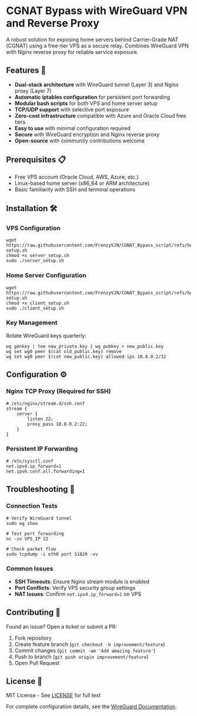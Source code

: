 # CGNAT Bypass with WireGuard VPN and Reverse Proxy 
A robust solution for exposing home servers behind Carrier-Grade NAT (CGNAT) using a free-tier VPS as a secure relay. Combines WireGuard VPN with Nginx reverse proxy for reliable service exposure.

## Features 🔌
- **Dual-stack architecture** with WireGuard tunnel (Layer 3) and Nginx proxy (Layer 7)
- **Automatic iptables configuration** for persistent port forwarding
- **Modular bash scripts** for both VPS and home server setup
- **TCP/UDP support** with selective port exposure
- **Zero-cost infrastructure** compatible with Azure and Oracle Cloud free tiers
- **Easy to use** with minimal configuration required
- **Secure** with WireGuard encryption and Nginx reverse proxy
- **Open-source** with community contributions welcome

## Prerequisites 📋
- Free VPS account (Oracle Cloud, AWS, Azure, etc.)
- Linux-based home server (x86_64 or ARM architecture)
- Basic familiarity with SSH and terminal operations

## Installation 🛠️

### VPS Configuration
```
wget https://raw.githubusercontent.com/FrenzyVJN/CGNAT_Bypass_script/refs/heads/main/server-setup.sh
chmod +x server_setup.sh
sudo ./server_setup.sh
```

### Home Server Configuration
```
wget https://raw.githubusercontent.com/FrenzyVJN/CGNAT_Bypass_script/refs/heads/main/client-setup.sh
chmod +x client_setup.sh
sudo ./client_setup.sh
```
### Key Management
Rotate WireGuard keys quarterly:
```
wg genkey | tee new_private.key | wg pubkey > new_public.key
wg set wg0 peer $(cat old_public.key) remove
wg set wg0 peer $(cat new_public.key) allowed-ips 10.8.0.2/32
```

## Configuration ⚙️
### Nginx TCP Proxy (Required for SSH)
```
# /etc/nginx/stream.d/ssh.conf
stream {
    server {
        listen 22;
        proxy_pass 10.8.0.2:22;
    }
}
```

### Persistent IP Forwarding
```
# /etc/sysctl.conf
net.ipv4.ip_forward=1
net.ipv6.conf.all.forwarding=1
```

## Troubleshooting 🚨
### Connection Tests
```
# Verify WireGuard tunnel
sudo wg show

# Test port forwarding
nc -zv VPS_IP 22

# Check packet flow
sudo tcpdump -i eth0 port 51820 -vv
```

### Common Issues
- **SSH Timeouts**: Ensure Nginx stream module is enabled
- **Port Conflicts**: Verify VPS security group settings
- **NAT Issues**: Confirm `net.ipv4.ip_forward=1` on VPS

## Contributing 🤝
Found an issue? Open a ticket or submit a PR:
1. Fork repository
2. Create feature branch (`git checkout -b improvement/feature`)
3. Commit changes (`git commit -am 'Add amazing feature'`)
4. Push to branch (`git push origin improvement/feature`)
5. Open Pull Request

## License 📄
MIT License - See [LICENSE](LICENSE) for full text

For complete configuration details, see the [WireGuard Documentation](https://www.wireguard.com/).